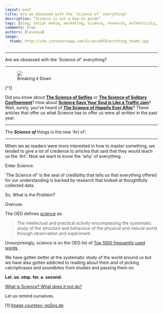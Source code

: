 ```yaml
---
layout: post
title: Are we obsessed with the 'Science of' everything?
description: “Science is not a how-to guide”
tags: [blog, social media, marketing, science, research, authenticity, SEO]
comments: true
authors: [lavanya]
image:
  thumb: http://cdn.justshareapp.com/ScienceOfEverything_thumb.jpg
---
```

***
Are we obsessed with the 'Science of' everything?
***
<figure>
<img src="http://cdn.justshareapp.com/ScienceOfEverything.jpg"/>
<figcaption>Breaking it Down</figcaption>
</figure>
[^1]

Did you know about [**The Science of Selfies**](http://news.nationalgeographic.com/news/2014/02/140226-selfie-photography-word-of-the-year-sociology-digital/) or [**The Science of Solitary Confinement**](http://www.smithsonianmag.com/science-nature/science-solitary-confinement-180949793/?no-ist)? How about [**Science Says Your Soul is Like a Traffic Jam**](http://www.motherjones.com/environment/2014/03/inquiring-minds-jennifer-ouellette-science-of-self)? Wait, surely, you've heard of [**The Science of Happily Ever After**](http://time.com/72678/the-science-of-happily-ever-after-how-millennials-are-beating-the-odds-to-find-love/)? These articles that offer us what Science has to offer us were all written in the past year. 

***
The ***Science of*** things is the new 'Art of'. 
***

When we as readers were more interested in how to master something, we tended to give a lot of credence to articles that said that they would teach us the 'Art'. Now we want to know the 'why' of everything. 

Enter Science. 

'The Science of' is the seal of credibility that tells us that everything offered for our understanding is backed by research that looked at thoughtfully collected data. 

So, What is the Problem?

Overuse.

The OED defines [science](http://www.oxforddictionaries.com/definition/english/science?q=science) as:
>The intellectual and practical activity encompassing the systematic study of the structure and behaviour of the physical and natural world through observation and experiment

Unsurprisingly, science is on the OED list of [Top 1000 frequently used words](http://www.oxforddictionaries.com/top1000/english).

We have gotten better at the systematic study of the world around us but we have also gotten addicted to reading about them and of picking catchphrases and soundbites from studies and passing them on.

**Let. us. stop. for. a. second.**

[What is Science? What does it not do?](http://undsci.berkeley.edu/article/0_0_0/whatisscience_12) 

Let us remind ourselves.

[1]:[Image courtesy: epSos.de](https://flic.kr/p/7Ee6hi)
